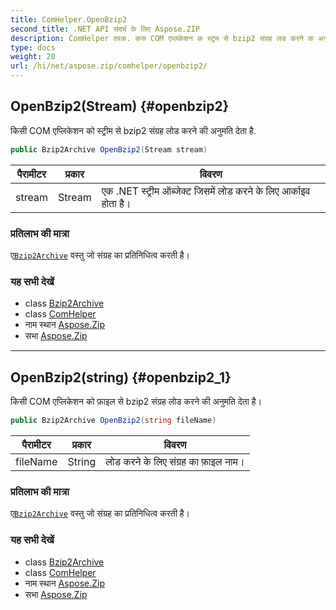 ```yaml
---
title: ComHelper.OpenBzip2
second_title: .NET API संदर्भ के लिए Aspose.ZIP
description: ComHelper तरक. कस COM एप्लकेशन क स्ट्रम से bzip2 संग्रह लड करने क अनुमत देत है.
type: docs
weight: 20
url: /hi/net/aspose.zip/comhelper/openbzip2/
---
```

## OpenBzip2(Stream) {#openbzip2}

किसी COM एप्लिकेशन को स्ट्रीम से bzip2 संग्रह लोड करने की अनुमति देता है.

```csharp
public Bzip2Archive OpenBzip2(Stream stream)
```

| पैरामीटर | प्रकार | विवरण |
| --- | --- | --- |
| stream | Stream | एक .NET स्ट्रीम ऑब्जेक्ट जिसमें लोड करने के लिए आर्काइव होता है। |

### प्रतिलाभ की मात्रा

ए[`Bzip2Archive`](../../../aspose.zip.bzip2/bzip2archive/) वस्तु जो संग्रह का प्रतिनिधित्व करती है।

### यह सभी देखें

* class [Bzip2Archive](../../../aspose.zip.bzip2/bzip2archive/)
* class [ComHelper](../)
* नाम स्थान [Aspose.Zip](../../comhelper/)
* सभा [Aspose.Zip](../../../)

---

## OpenBzip2(string) {#openbzip2_1}

किसी COM एप्लिकेशन को फ़ाइल से bzip2 संग्रह लोड करने की अनुमति देता है।

```csharp
public Bzip2Archive OpenBzip2(string fileName)
```

| पैरामीटर | प्रकार | विवरण |
| --- | --- | --- |
| fileName | String | लोड करने के लिए संग्रह का फ़ाइल नाम। |

### प्रतिलाभ की मात्रा

ए[`Bzip2Archive`](../../../aspose.zip.bzip2/bzip2archive/) वस्तु जो संग्रह का प्रतिनिधित्व करती है।

### यह सभी देखें

* class [Bzip2Archive](../../../aspose.zip.bzip2/bzip2archive/)
* class [ComHelper](../)
* नाम स्थान [Aspose.Zip](../../comhelper/)
* सभा [Aspose.Zip](../../../)


